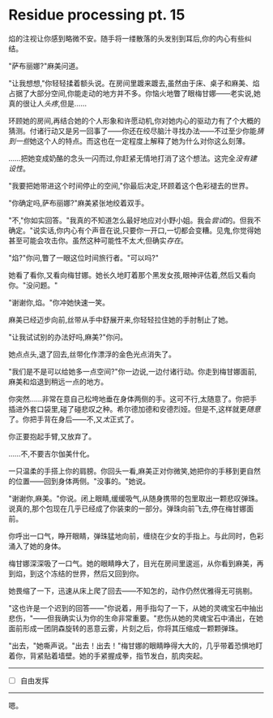 # Residue processing pt. 15

焰的注视让你感到略微不安。随手将一缕散落的头发别到耳后,你的内心有些纠结。

"萨布丽娜?"麻美问道。

"让我想想,"你轻轻揉着额头说。在房间里踱来踱去,虽然由于床、桌子和麻美、焰占据了大部分空间,你能走动的地方并不多。你恼火地瞥了眼梅甘娜——老实说,她真的很让人*头疼*,但是……

环顾她的房间,再结合她的个人形象和许愿动机,你对她内心的驱动力有了个大概的猜测。付诸行动又是另一回事了——你还在绞尽脑汁寻找办法——不过至少你能*猜到一些*她这个人的特点。而这也在一定程度上解释了她为什么对你这么刻薄。

……把她变成奶酪的念头一闪而过,你赶紧无情地打消了这个想法。这完全*没有建设性*。

"我要把她带进这个时间停止的空间,"你最后决定,环顾着这个色彩褪去的世界。

"你确定吗,萨布丽娜?"麻美紧张地绞着双手。

"不,"你如实回答。"我真的不知道怎么最好地应对小野小姐。我会*尝试*的。但我不确定。"说实话,你内心有个声音在说,只要你一开口,一切都会变糟。见鬼,你觉得她甚至可能会攻击你。虽然这种可能性不太*大*,但确实*存在*。

"焰?"你问,瞥了一眼这位时间旅行者。"可以吗?"

她看了看你,又看向梅甘娜。她长久地盯着那个黑发女孩,眼神评估着,然后又看向你。"没问题。"

"谢谢你,焰。"你冲她快速一笑。

麻美已经迈步向前,丝带从手中舒展开来,你轻轻拉住她的手肘制止了她。

"让我试试别的办法好吗,麻美?"你问。

她点点头,退了回去,丝带化作漂浮的金色光点消失了。

"我们是不是可以给她多一点空间?"你一边说,一边付诸行动。你走到梅甘娜面前,麻美和焰退到稍远一点的地方。

你突然……非常在意自己松垮地垂在身体两侧的手。这可不行,太随意了。你把手插进外套口袋里,碰了碰悲叹之种。希尔德加德和安德烈娅。但是不,这样就更*随意*了。你把手背在身后——不,又*太*正式了。

你正要抱起手臂,又放弃了。

……不,不要吉尔伽美什化。

一只温柔的手搭上你的肩膀。你回头一看,麻美正对你微笑,她把你的手移到更自然的位置——回到身体两侧。"没事的。"她说。

"谢谢你,麻美。"你说。闭上眼睛,缓缓吸气,从随身携带的包里取出一颗悲叹弹珠。说真的,那个包现在几乎已经成了你装束的一部分。弹珠向前飞去,停在梅甘娜面前。

你呼出一口气，睁开眼睛，弹珠猛地向前，缠绕在少女的手指上。与此同时，色彩涌入了她的身体。

梅甘娜深深吸了一口气。她的眼睛睁大了，目光在房间里逡巡，从你看到麻美，再到焰，到这个冻结的世界，然后又回到你。

她畏缩了一下，迅速从床上爬了回去——不知怎的，动作仍然优雅得无可挑剔。

"这也许是一个迟到的回答——"你说着，用手指勾了一下，从她的灵魂宝石中抽出悲伤，"——但我确实认为你的生命非常重要。"悲伤从她的灵魂宝石中涌出，在她面前形成一团阴森旋转的恶意云雾，片刻之后，你将其压缩成一颗颗弹珠。

"出去，"她嘶声说。"出去！出去！"梅甘娜的眼睛睁得大大的，几乎带着恐惧地盯着你，背紧贴着墙壁。她的手紧握成拳，指节发白，肌肉突起。

---

- [ ] 自由发挥

---

嗯。
